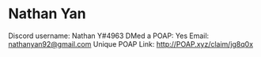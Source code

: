 # Nathan Yan

Discord username: Nathan Y#4963
DMed a POAP: Yes
Email: nathanyan92@gmail.com
Unique POAP Link: 
http://POAP.xyz/claim/jg8q0x